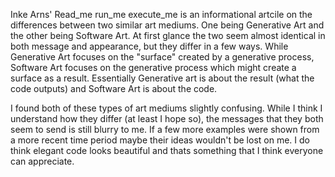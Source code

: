 Inke Arns' Read_me run_me execute_me is an informational artcile on the differences
between two similar art mediums. One being Generative Art and the other being 
Software Art. At first glance the two seem almost identical in both message and
appearance, but they differ in a few ways. While Generative Art focuses on 
the "surface" created by a generative process, Software Art focuses on the
generative process which might create a surface as a result. Essentially 
Generative art is about the result (what the code outputs) and Software Art
is about the code. 

I found both of these types of art mediums slightly confusing. While I think
I understand how they differ (at least I hope so), the messages that they both 
seem to send is still blurry to me. If a few more examples were shown from a more
recent time period maybe their ideas wouldn't be lost on me. I do think elegant 
code looks beautiful and thats something that I think everyone can appreciate. 
